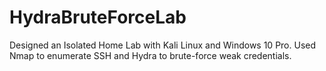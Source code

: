 # HydraBruteForceLab
Designed an Isolated Home Lab with Kali Linux and Windows 10 Pro. Used Nmap to enumerate SSH and Hydra to brute-force weak credentials.
